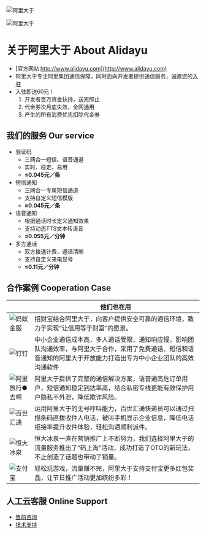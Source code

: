 ![阿里大于](http://img.alicdn.com/tps/TB1LLEDKVXXXXXlXpXXXXXXXXXX-346-34.svg)

![阿里大于](http://img.alicdn.com/tps/TB1wDQtKVXXXXbYXFXXXXXXXXXX-345-33.png)

# 关于阿里大于 About Alidayu
- [官方网站 http://www.alidayu.com](http://www.alidayu.com)
- 阿里大于专注阿里集团通信保障，同时面向开发者提供通信服务，诚邀您的[入驻](http://www.alidayu.com/settled)
- 入驻即送60元！
  1. 开发者百万资金扶持，送完即止
  2. 代金券次月底失效，全网通用
  3. 产生的所有消费优先扣除代金券

## 我们的服务 Our service
- 验证码
  - 三网合一短信、语音通道
  - 实时、稳定、易用
  - **≤0.045元／条**
- 短信通知
  - 三网合一专属短信通道
  - 支持自定义短信模版
  - **≤0.045元／条**
- 语音通知
  - 根据通话时长定义通知效果
  - 支持动态TTS文本转语音
  - **≤0.055元／分钟**
- 多方通话
  - 双方接通计费，通话清晰
  - 支持自定义来电显号
  - **≤0.11元／分钟**

## 合作案例 Cooperation Case

|  |  他们也在用    |
| -------- | -----  |
| ![蚂蚁金服](http://img.alicdn.com/tps/TB16UwDJFXXXXbaXFXXXXXXXXXX-131-47.png)     |  招财宝结合阿里大于，向客户提供安全可靠的通信环境，致力于实现“让信用等于财富”的愿景。   |
| ![钉钉](http://img.alicdn.com/tps/TB1O5jqJFXXXXaLXFXXXXXXXXXX-101-44.png) | 中小企业通信成本高，多人通话受限，通知响应慢，影响团队沟通效率，与阿里大于合作，采用了免费通话、短信和语音通知的阿里大于开放能力打造出专为中小企业团队的高效沟通软件    |
| ![阿里旅行●去啊](http://img.alicdn.com/tps/TB1ki2oJFXXXXbEXFXXXXXXXXXX-140-18.png) | 阿里大于提供了完整的通信解决方案，语音通高危订单用户，短信通知稳定到达率高，结合私密专线更能有效保护用户隐私不外泄，降低欺诈风险。     |
| ![百世汇通](http://img.alicdn.com/tps/TB1SVbGJFXXXXb.XXXXXXXXXXXX-120-28.png) | 运用阿里大于的无号呼叫能力，百世汇通快递员可以通过扫描条码直拨收件人电话，被叫手机显示企业信息，降低电话拒接率提升收件体验，轻松沟通顺利派件。 |
| ![恒大冰泉](http://img.alicdn.com/tps/TB16GTMJFXXXXXmXXXXXXXXXXXX-97-53.png) | 恒大冰泉一直在营销推广上不断努力，我们选择阿里大于的流量服务推出了“码上淘”活动，成功打造了OTO的新玩法，不止创造了话题也带动了销量。 |
| ![支付宝](http://img.alicdn.com/tps/TB18AwSJFXXXXXyXpXXXXXXXXXX-141-46.png) |  轻松玩游戏，流量赚不完，阿里大于支持支付宝更多红包奖品，让节日推广活动更加缤纷多彩！ |

## 人工云客服 Online Support
- [售前咨询](http://service.taobao.com/support/minerva/beta_robot_main.htm?sourceId=1625164112)
- [技术支持](http://service.taobao.com/support/minerva/beta_robot_main.htm?sourceId=1625164907)
